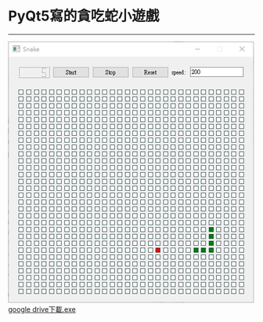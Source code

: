 # PyQt5寫的貪吃蛇小遊戲
***
![snake](snake.jpg)
[google drive下載.exe](https://drive.google.com/drive/folders/1QYppNUWqs6pYJDimEn1ZTrxttpKZFCrv?usp=sharing)
